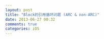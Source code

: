 ```yaml
---
layout: post
title: "Block的引用循环问题 (ARC & non-ARC)"
date: 2013-06-27 00:32
comments: true
categories: iOS
---
```



